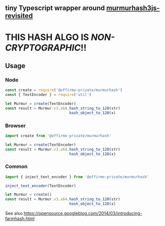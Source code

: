 ## tiny Typescript wrapper around [murmurhash3js-revisited](https://github.com/cimi/murmurhash3js-revisited)

# THIS HASH ALGO IS ***NON-CRYPTOGRAPHIC***!!
## Usage

### Node

```js
const create = require('@offirmo-private/murmurhash')
const { TextEncoder } = require('util')

let Murmur = create(TextEncoder)
const result = Murmur.v3.x64.hash_string_to_128(str)
                             hash_object_to_128(x)
```

### Browser

```js
import create from '@offirmo-private/murmurhash'

let Murmur = create(TextEncoder)
const result = Murmur.v3.x64.hash_string_to_128(str)
                             hash_object_to_128(x)
```

### Common

```js
import { inject_text_encoder } from '@offirmo-private/murmurhash'

inject_text_encoder(TextEncoder)

let Murmur = create()
const result = Murmur.v3.x64.hash_string_to_128(str)
                             hash_object_to_128(x)
```


See also https://opensource.googleblog.com/2014/03/introducing-farmhash.html
